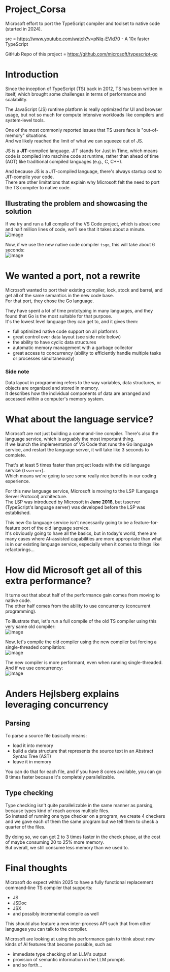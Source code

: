 # Project_Corsa

Microsoft effort to port the TypeScript compiler and toolset to native code (started in 2024).  

src = https://www.youtube.com/watch?v=pNlq-EVld70 - A 10x faster TypeScript  

GitHub Repo of this project = https://github.com/microsoft/typescript-go

# Introduction

Since the inception of TypeScript (TS) back in 2012, TS has been written in itself, which brought some challenges in terms 
of performance and scalability.  

The JavaScript (JS) runtime platform is really optimized for UI and browser usage, but not so much for compute intensive workloads 
like compilers and system-level tools.  

One of the most commonly reported issues that TS users face is "out-of-memory" situations.  
And we likely reached the limit of what we can squeeze out of JS.  

JS is a **JIT**-compiled language. JIT stands for Just in Time, which means code is compiled into machine code at runtime, 
rather than ahead of time (AOT) like traditional compiled languages (e.g., C, C++).  

And because JS is a JIT-compiled language, there's always startup cost to JIT-compile your code.  
There are other limitations that explain why Microsoft felt the need to port the TS compiler to native code.  

## Illustrating the problem and showcasing the solution

If we try and run a full compile of the VS Code project, which is about one and half million lines of code, we'll see that it takes about a minute.  
![image](https://github.com/user-attachments/assets/347f4278-8ca6-45f3-a3c1-d1911932d4ae)  

Now, if we use the new native code compiler `tsgo`, this will take about 6 seconds:  
![image](https://github.com/user-attachments/assets/8e9bc8b1-7aa0-48f3-ba41-06e8a577d61a)  

# We wanted a port, not a rewrite

Microsoft wanted to port their existing compiler, lock, stock and barrel, and get all of the same semantics in the new code base.  
For that port, they chose the Go language.  

They have spent a lot of time prototyping in many languages, and they found that Go is the most suitable for that purpose.  
It's the lowest level language they can get to, and it gives them:
- full optimized native code support on all platforms
- great control over data layout (see side note below)
- the ability to have cyclic data structures
- automatic memory management with a garbage collector
- great access to concurrency (ability to efficiently handle multiple tasks or processes simultaneously)

### Side note

Data layout in programming refers to the way variables, data structures, or objects are organized and stored in memory.  
It describes how the individual components of data are arranged and accessed within a computer's memory system.  

# What about the language service?

Microsoft are not just building a command-line compiler. There's also the language service, which is arguably the most important thing.  
If we launch the implementation of VS Code that runs the Go language service, and restart the language server, it will take like 3 seconds to complete.  

That's at least 5 times faster than project loads with the old language service (`tsserver`).  
Which means we're going to see some really nice benefits in our coding experience.  

For this new language service, Microsoft is moving to the LSP (Language Server Protocol) architecture.  
The LSP was introduced by Microsoft in **June 2016**, but tsserver (TypeScript's language server) was developed before the LSP was established.  

This new Go language service isn't necessarily going to be a feature-for-feature port of the old language service.  
It's obviously going to have all the basics, but in today's world, there are many cases where AI-assisted capabilities are more appropriate 
than what is in our existing language service, especially when it comes to things like refactorings...  

# How did Microsoft get all of this extra performance?

It turns out that about half of the performance gain comes from moving to native code.  
The other half comes from the ability to use concurrency (concurrent programming).  

To illustrate that, let's run a full compile of the old TS compiler using this very same old compiler:  
![image](https://github.com/user-attachments/assets/52df2585-bd6b-4821-b136-f2a7772cea74)  

Now, let's compile the old compiler using the new compiler but forcing a single-threaded compilation:  
![image](https://github.com/user-attachments/assets/39006027-8feb-4a54-a1e1-8ef29166bc2c)  

The new compiler is more performant, even when running single-threaded. And if we use concurrency:  
![image](https://github.com/user-attachments/assets/74e07928-31c5-400e-acb1-202265378109)  

# Anders Hejlsberg explains leveraging concurrency

## Parsing

To parse a source file basically means:
- load it into memory
- build a data structure that represents the source text in an Abstract Syntax Tree (AST)
- leave it in memory

You can do that for each file, and if you have 8 cores available, you can go 8 times faster because it's completely parallelizable.  

## Type checking

Type checking isn't quite parallelizable in the same manner as parsing, because types kind of reach across multiple files.  
So instead of running one type checker on a program, we create 4 checkers and we gave each of them the same program but we tell them 
to check a quarter of the files.   

By doing so, we can get 2 to 3 times faster in the check phase, at the cost of maybe consuming 20 to 25% more memory.  
But overall, we still consume less memory than we used to.  

# Final thoughts

Microsoft do expect within 2025 to have a fully functional replacement command-line TS compiler that supports:
- JS
- JSDoc
- JSX
- and possibly incremental compile as well

This should also feature a new inter-process API such that from other languages you can talk to the compiler.  

Microsoft are looking at using this performance gain to think about new kinds of AI features that become possible, such as:
- immediate type checking of an LLM's output
- provision of semantic information in the LLM prompts
- and so forth...
